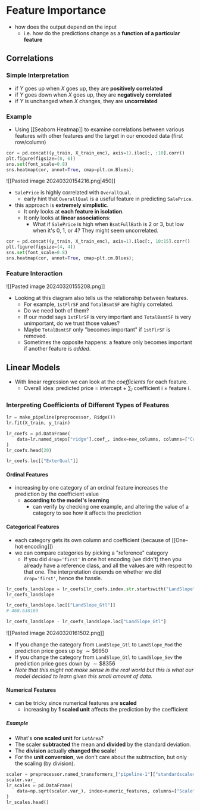 # Feature Importance
- how does the output depend on the input
	- i.e. how do the predictions change as a **function of a particular feature**
## Correlations
### Simple Interpretation
- if $Y$ goes up when $X$ goes up, they are **positively correlated**
- if $Y$ goes down when $X$ goes up, they are **negatively correlated**
- if $Y$ is unchanged when $X$ changes, they are **uncorrelated**
### Example
- Using [[Seaborn Heatmap]] to examine correlations between various features with other features and the target in our encoded data (first row/column)
```python
cor = pd.concat((y_train, X_train_enc), axis=1).iloc[:, :10].corr()
plt.figure(figsize=(8, 6))
sns.set(font_scale=0.8)
sns.heatmap(cor, annot=True, cmap=plt.cm.Blues);
```
![[Pasted image 20240320154216.png|450]]
- `SalePrice` is highly correlated with `OverallQual`.
	- early hint that `OverallQual` is a useful feature in predicting `SalePrice`.
- this approach is **extremely simplistic**.
	- It only looks at **each feature in isolation**.
	- It only looks at **linear associations**:
		- What if `SalePrice` is high when `BsmtFullBath` is 2 or 3, but low when it's 0, 1, or 4? They might seem uncorrelated.
```python
cor = pd.concat((y_train, X_train_enc), axis=1).iloc[:, 10:15].corr()
plt.figure(figsize=(4, 4))
sns.set(font_scale=0.8)
sns.heatmap(cor, annot=True, cmap=plt.cm.Blues);
```
### Feature Interaction
![[Pasted image 20240320155208.png]]
- Looking at this diagram also tells us the relationship between features. 
	- For example, `1stFlrSF` and `TotalBsmtSF` are highly correlated. 
	- Do we need both of them?
	- If our model says `1stFlrSF` is very important and `TotalBsmtSF` is very unimportant, do we trust those values?
	- Maybe `TotalBsmtSF` only "becomes important" if `1stFlrSF` is removed.
	- Sometimes the opposite happens: a feature only becomes important if another feature is _added_.
## Linear Models
- With linear regression we can look at the _coefficients_ for each feature.
	- Overall idea: predicted price = intercept + $\sum_i$ coefficient i $\times$ feature i.
### Interpreting Coefficients of Different Types of Features
```python
lr = make_pipeline(preprocessor, Ridge())
lr.fit(X_train, y_train)

lr_coefs = pd.DataFrame(
    data=lr.named_steps["ridge"].coef_, index=new_columns, columns=["Coefficient"]
)
lr_coefs.head(20)

lr_coefs.loc[["ExterQual"]]
```
#### Ordinal Features
- increasing by one category of an ordinal feature increases the prediction by the coefficient value
	- **according to the model's learning**
		- can verify by checking one example, and altering the value of a category to see how it affects the prediction
#### Categorical Features
- each category gets its own column and coefficient (because of [[One-hot encoding]])
- we can compare categories by picking a "reference" category
	- If you did `drop='first'` in one hot encoding (we didn't) then you already have a reference class, and all the values are with respect to that one. The interpretation depends on whether we did `drop='first'`, hence the hassle.
```python
lr_coefs_landslope = lr_coefs[lr_coefs.index.str.startswith("LandSlope")]
lr_coefs_landslope

lr_coefs_landslope.loc[["LandSlope_Gtl"]]
# 468.638169

lr_coefs_landslope - lr_coefs_landslope.loc["LandSlope_Gtl"]
```
![[Pasted image 20240320161502.png]]
- If you change the category from `LandSlope_Gtl` to `LandSlope_Mod` the prediction price goes up by $\sim\$6950$
- If you change the category from `LandSlope_Gtl` to `LandSlope_Sev` the prediction price goes down by $\sim\$8356$
- *Note that this might not make sense in the real world but this is what our model decided to learn given this small amount of data.*
#### Numerical Features
- can be tricky since numerical features are **scaled**
	- increasing by **1 scaled unit** affects the prediction by the coefficient
##### Example
- What's **one scaled unit** for `LotArea`? 
- The scaler **subtracted** the mean and **divided** by the standard deviation.
- The **division** actually **changed the scale**! 
- For the **unit conversion**, we don't care about the subtraction, but only the scaling (by division).
```python
scaler = preprocessor.named_transformers_["pipeline-1"]["standardscaler"]
scaler.var_
lr_scales = pd.DataFrame(
    data=np.sqrt(scaler.var_), index=numeric_features, columns=["Scale"]
)
lr_scales.head()